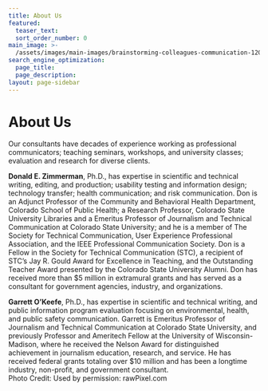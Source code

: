 ```yaml
---
title: About Us
featured:
  teaser_text: 
  sort_order_number: 0
main_image: >-
  /assets/images/main-images/brainstorming-colleagues-communication-1204649_Workshops_Seminars.jpg
search_engine_optimization:
  page_title:
  page_description:
layout: page-sidebar
---
```


# About Us

Our consultants have decades of experience working as professional communicators; teaching seminars, workshops, and university classes; evaluation and research for diverse clients.

**Donald E. Zimmerman**, Ph.D., has expertise in scientific and technical writing, editing, and production; usability testing and information design; technology transfer; health communication; and risk communication. Don is&nbsp; an Adjunct Professor of the Community and Behavioral Health Department, Colorado School of Public Health; a Research Professor, Colorado State University Libraries and a Emeritus Professor of Journalism and Technical Communication at Colorado State University; and he is a member of The Society for Technical Communication, User Experience Professional Association, and the IEEE Professional Communication Society. Don is a Fellow in the Society for Technical Communication (STC), a recipient of STC’s Jay R. Gould Award for Excellence in Teaching, and the Outstanding Teacher Award presented by the Colorado State University Alumni. Don has received more than $5 million in extramural grants and has served as a consultant for government agencies, industry, and organizations.

**Garrett O’Keefe**, Ph.D., has expertise in scientific and technical writing, and public information program evaluation focusing on environmental, health, and public safety communication. Garrett is Emeritus Professor of Journalism and Technical Communication at Colorado State University, and previously Professor and Ameritech Fellow at the University of Wisconsin- Madison, where he received the Nelson Award for distinguished achievement in journalism education, research, and service. He has received federal grants totaling over $10 million and has been a longtime industry, non-profit, and government consultant.<br>Photo Credit: Used by permission: rawPixel.com